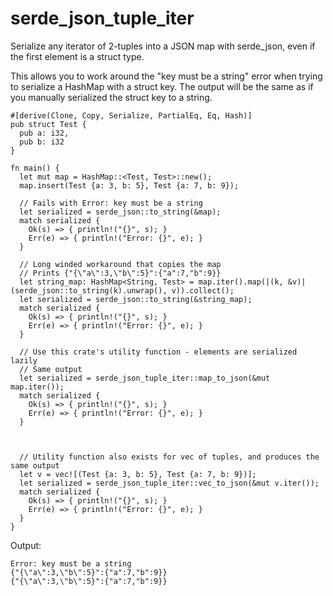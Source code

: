 # serde_json_tuple_iter
Serialize any iterator of 2-tuples into a JSON map with serde_json, even if the first element is a struct type.

This allows you to work around the "key must be a string" error when trying to serialize a HashMap with a struct key. The output will be the same as if you manually serialized the struct key to a string.

```
#[derive(Clone, Copy, Serialize, PartialEq, Eq, Hash)]
pub struct Test {
  pub a: i32,
  pub b: i32
}

fn main() {
  let mut map = HashMap::<Test, Test>::new();
  map.insert(Test {a: 3, b: 5}, Test {a: 7, b: 9});

  // Fails with Error: key must be a string
  let serialized = serde_json::to_string(&map);
  match serialized {
    Ok(s) => { println!("{}", s); }
    Err(e) => { println!("Error: {}", e); }
  }

  // Long winded workaround that copies the map
  // Prints {"{\"a\":3,\"b\":5}":{"a":7,"b":9}}
  let string_map: HashMap<String, Test> = map.iter().map(|(k, &v)| (serde_json::to_string(k).unwrap(), v)).collect();
  let serialized = serde_json::to_string(&string_map);
  match serialized {
    Ok(s) => { println!("{}", s); }
    Err(e) => { println!("Error: {}", e); }
  }
  
  // Use this crate's utility function - elements are serialized lazily
  // Same output
  let serialized = serde_json_tuple_iter::map_to_json(&mut map.iter());
  match serialized {
    Ok(s) => { println!("{}", s); }
    Err(e) => { println!("Error: {}", e); }
  }

  

  // Utility function also exists for vec of tuples, and produces the same output
  let v = vec![(Test {a: 3, b: 5}, Test {a: 7, b: 9})];
  let serialized = serde_json_tuple_iter::vec_to_json(&mut v.iter());
  match serialized {
    Ok(s) => { println!("{}", s); }
    Err(e) => { println!("Error: {}", e); }
  }
}
```

Output:
```
Error: key must be a string
{"{\"a\":3,\"b\":5}":{"a":7,"b":9}}
{"{\"a\":3,\"b\":5}":{"a":7,"b":9}}
```
